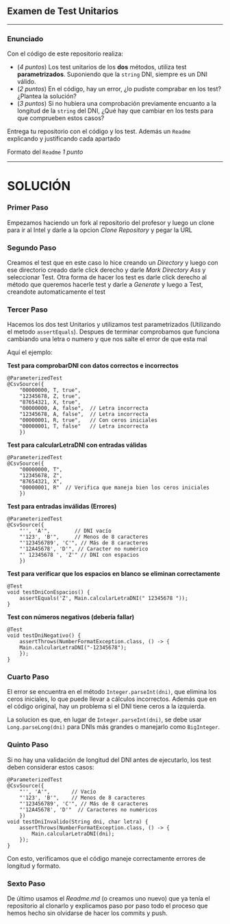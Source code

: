 ## Examen de Test Unitarios

---

### Enunciado

Con el código de este repositorio realiza:

- (*4 puntos*) Los test unitarios de los **dos** métodos, utiliza test **parametrizados**. Suponiendo que la `string` DNI, siempre es un DNI válido.
- (*2 puntos*) En el código, hay un error, ¿lo pudiste comprabar en los test? ¿Plantea la solución?
- (*3 puntos*) Si no hubiera una comprobación previamente encuanto a la longitud de la `string` del DNI, ¿Qué hay que cambiar en los tests para que comprueben estos casos?

Entrega tu repositorio con el código y los test. Además un `Readme` explicando y justificando cada apartado

Formato del `Readme` *1 punto*

---


# SOLUCIÓN

### Primer Paso

Empezamos haciendo un fork al repositorio del profesor y luego un clone para ir al Intel y darle a la opcion *Clone Repository* y pegar la URL

### Segundo Paso

Creamos el test que en este caso lo hice creando un *Directory* y luego con ese directorio creado darle click derecho y darle *Mark Directory Ass* y seleccionar Test. Otra forma de hacer los test es darle click derecho al método que queremos hacerle test y darle a *Generate* y luego a Test, creandote automaticamente el test

### Tercer Paso

Hacemos los dos test Unitarios y utilizamos test parametrizados (Utilizando el metodo `assertEquals`). Despues de terminar comprobamos que funciona cambiando una letra o numero y que nos salte el error de que esta mal

Aquí el ejemplo:

**Test para comprobarDNI con datos correctos e incorrectos**
```
@ParameterizedTest
@CsvSource({
    "00000000, T, true",
    "12345678, Z, true",
    "87654321, X, true",
    "00000000, A, false",  // Letra incorrecta
    "12345678, A, false",  // Letra incorrecta
    "00000001, R, true",   // Con ceros iniciales
    "00000001, T, false"   // Letra incorrecta
    })
```

**Test para calcularLetraDNI con entradas válidas**

```
@ParameterizedTest
@CsvSource({
    "00000000, T",
    "12345678, Z",
    "87654321, X",
    "00000001, R"  // Verifica que maneja bien los ceros iniciales
    })
```

**Test para entradas inválidas (Errores)**
```
@ParameterizedTest
@CsvSource({
    "'', 'A'",        // DNI vacío
    "'123', 'B'",     // Menos de 8 caracteres
    "'123456789', 'C'", // Más de 8 caracteres
    "'12A45678', 'D'", // Caracter no numérico
    "' 12345678 ', 'Z'" // DNI con espacios
    })
```

**Test para verificar que los espacios en blanco se eliminan correctamente**
```
@Test
void testDniConEspacios() {
    assertEquals('Z', Main.calcularLetraDNI(" 12345678 "));
}
```

**Test con números negativos (debería fallar)**
```
@Test
void testDniNegativo() {
    assertThrows(NumberFormatException.class, () -> {
    Main.calcularLetraDNI("-12345678");
    });
}
```

### Cuarto Paso

El error se encuentra en el método `Integer.parseInt(dni)`, que elimina los ceros iniciales, lo que puede llevar a cálculos incorrectos. Además que en el código original, hay un problema si el DNI tiene ceros a la izquierda.

La solucion es que, en lugar de `Integer.parseInt(dni)`, se debe usar `Long.parseLong(dni)` para DNIs más grandes o manejarlo como `BigInteger`.

### Quinto Paso

Si no hay una validación de longitud del DNI antes de ejecutarlo, los test deben considerar estos casos:

````
@ParameterizedTest
@CsvSource({
    "'', 'A'",       // Vacío
    "'123', 'B'",    // Menos de 8 caracteres
    "'123456789', 'C'", // Más de 8 caracteres
    "'12A45678', 'D'"  // Caracteres no numéricos
    })
void testDniInvalido(String dni, char letra) {
    assertThrows(NumberFormatException.class, () -> {
        Main.calcularLetraDNI(dni);
    });
}
````
Con esto, verificamos que el código maneje correctamente errores de longitud y formato.

### Sexto Paso

De último usamos el *Readme.md* (o creamos uno nuevo) que ya tenía el repositorio al clonarlo y explicamos paso por paso todo el proceso que hemos hecho sin olvidarse de hacer los commits y push.

